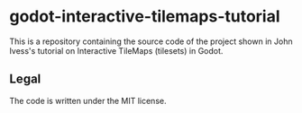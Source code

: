 # godot-interactive-tilemaps-tutorial

This is a repository containing the source code of the project shown in John Ivess's tutorial on Interactive TileMaps (tilesets) in Godot.

## Legal
The code is written under the MIT license.
